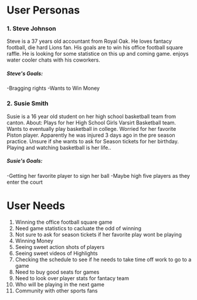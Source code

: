 # User Personas

### 1. Steve Johnson

Steve is a 37 years old accountant from Royal Oak. He loves fantacy football, die hard Lions fan. His goals are to win his office football square raffle. He is looking for some statistice on this up and coming game.
enjoys water cooler chats with his coworkers.

##### Steve's Goals:

-Bragging rights
-Wants to Win Money

### 2. Susie Smith

Susie is a 16 year old student on her high school basketball team from canton. About: Plays for her High School Girls Varsirt Basketball team. Wants to eventually play basketball in college. Worried for her favorite Piston player. Apparently he was injured 3 days ago in the pre season practice. Unsure if she wants to ask for Season tickets for her birthday. Playing and watching basketball is her life..

##### Susie's Goals:

-Getting her favorite player to sign her ball
-Maybe high five players as they enter the court

# User Needs

1. Winning the office football square game
2. Need game statistics to cacluate the odd of winning
3. Not sure to ask for season tickets if her favorite play wont be playing
4. Winning Money
5. Seeing sweet action shots of players
6. Seeing sweet videos of Highlights
7. Checking the schedule to see if he needs to take time off work to go to a game
8. Need to buy good seats for games
9. Need to look over player stats for fantacy team
10. Who will be playing in the next game
11. Community with other sports fans
